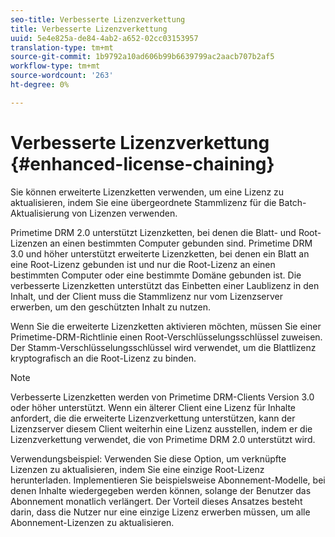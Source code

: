 ```yaml
---
seo-title: Verbesserte Lizenzverkettung
title: Verbesserte Lizenzverkettung
uuid: 5e4e825a-de84-4ab2-a652-02cc03153957
translation-type: tm+mt
source-git-commit: 1b9792a10ad606b99b6639799ac2aacb707b2af5
workflow-type: tm+mt
source-wordcount: '263'
ht-degree: 0%

---
```



# Verbesserte Lizenzverkettung {#enhanced-license-chaining}

Sie können erweiterte Lizenzketten verwenden, um eine Lizenz zu aktualisieren, indem Sie eine übergeordnete Stammlizenz für die Batch-Aktualisierung von Lizenzen verwenden.

Primetime DRM 2.0 unterstützt Lizenzketten, bei denen die Blatt- und Root-Lizenzen an einen bestimmten Computer gebunden sind. Primetime DRM 3.0 und höher unterstützt erweiterte Lizenzketten, bei denen ein Blatt an eine Root-Lizenz gebunden ist und nur die Root-Lizenz an einen bestimmten Computer oder eine bestimmte Domäne gebunden ist. Die verbesserte Lizenzketten unterstützt das Einbetten einer Laublizenz in den Inhalt, und der Client muss die Stammlizenz nur vom Lizenzserver erwerben, um den geschützten Inhalt zu nutzen.

Wenn Sie die erweiterte Lizenzketten aktivieren möchten, müssen Sie einer Primetime-DRM-Richtlinie einen Root-Verschlüsselungsschlüssel zuweisen. Der Stamm-Verschlüsselungsschlüssel wird verwendet, um die Blattlizenz kryptografisch an die Root-Lizenz zu binden.

>[!NOTE]
>
>Verbesserte Lizenzketten werden von Primetime DRM-Clients Version 3.0 oder höher unterstützt. Wenn ein älterer Client eine Lizenz für Inhalte anfordert, die die erweiterte Lizenzverkettung unterstützen, kann der Lizenzserver diesem Client weiterhin eine Lizenz ausstellen, indem er die Lizenzverkettung verwendet, die von Primetime DRM 2.0 unterstützt wird.

Verwendungsbeispiel: Verwenden Sie diese Option, um verknüpfte Lizenzen zu aktualisieren, indem Sie eine einzige Root-Lizenz herunterladen. Implementieren Sie beispielsweise Abonnement-Modelle, bei denen Inhalte wiedergegeben werden können, solange der Benutzer das Abonnement monatlich verlängert. Der Vorteil dieses Ansatzes besteht darin, dass die Nutzer nur eine einzige Lizenz erwerben müssen, um alle Abonnement-Lizenzen zu aktualisieren.
